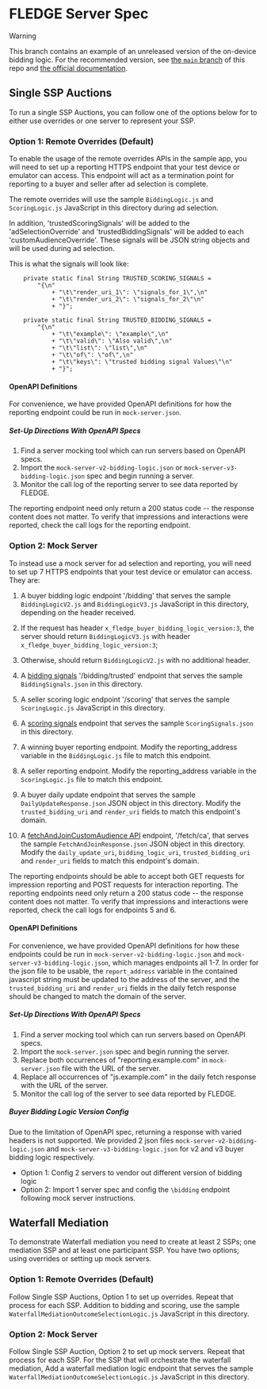 # FLEDGE Server Spec

> [!WARNING]
> This branch contains an example of an unreleased version of the
> on-device bidding logic. For the recommended version, see
> [the `main` branch](https://github.com/android/privacy-sandbox-samples/tree/main/Fledge/FledgeServerSpec)
> of this repo and
> [the official documentation](https://developers.google.com/privacy-sandbox/private-advertising/protected-audience/android/developer-guide/index.md#javascript-ad).

## Single SSP Auctions
To run a single SSP Auctions, you can follow one of the options below for to 
either use overrides or one server to represent your SSP.

### Option 1: Remote Overrides (Default)

To enable the usage of the remote overrides APIs in the sample app, you will
need to set up a reporting HTTPS endpoint that your test device or emulator can
access. This endpoint will act as a termination point for reporting to a buyer
and seller after ad selection is complete.

The remote overrides will use the sample `BiddingLogic.js` and `ScoringLogic.js`
JavaScript in this directory during ad selection.

In addition, 'trustedScoringSignals' will be added to the 'adSelectionOverride'
and 'trustedBiddingSignals' will be added to each 'customAudienceOverride'.
These signals will be JSON string objects and will be used during ad selection.

This is what the signals will look like:

```
    private static final String TRUSTED_SCORING_SIGNALS =
        "{\n"
            + "\t\"render_uri_1\": \"signals_for_1\",\n"
            + "\t\"render_uri_2\": \"signals_for_2\"\n"
            + "}";

    private static final String TRUSTED_BIDDING_SIGNALS =
        "{\n"
            + "\t\"example\": \"example\",\n"
            + "\t\"valid\": \"Also valid\",\n"
            + "\t\"list\": \"list\",\n"
            + "\t\"of\": \"of\",\n"
            + "\t\"keys\": \"trusted bidding signal Values\"\n"
            + "}";
```

#### OpenAPI Definitions

For convenience, we have provided OpenAPI definitions for how the reporting
endpoint could be run in `mock-server.json`.

##### Set-Up Directions With OpenAPI Specs

1. Find a server mocking tool which can run servers based on OpenAPI specs.
2. Import the `mock-server-v2-bidding-logic.json` or `mock-server-v3-bidding-logic.json` spec and begin running a server.
3. Monitor the call log of the reporting server to see data reported by FLEDGE.

The reporting endpoint need only return a 200 status code -- the response content does not matter.
To verify that impressions and interactions were reported, check the call logs for the reporting endpoint.

### Option 2: Mock Server
To instead use a mock server for ad selection and reporting, you will need to set
up 7 HTTPS endpoints that your test device or emulator can access. They are:

1. A buyer bidding logic endpoint '/bidding' that serves the sample `BiddingLogicV2.js` and `BiddingLogicV3.js` JavaScript in this directory, depending on the header received.
 1. If the request has header `x_fledge_buyer_bidding_logic_version:3`, the server should return `BiddingLogicV3.js` with header `x_fledge_buyer_bidding_logic_version:3`;
 2. Otherwise, should return `BiddingLogicV2.js` with no additional header.

2. A [bidding signals](https://developer.android.com/design-for-safety/privacy-sandbox/fledge#ad-selection-ad-tech-platform-managed-trusted-server) '/bidding/trusted'
   endpoint that serves the sample `BiddingSignals.json` in this directory.

3. A seller scoring logic endpoint '/scoring' that serves the sample `ScoringLogic.js`
   JavaScript in this directory.

4. A [scoring signals](https://developer.android.com/design-for-safety/privacy-sandbox/fledge#ad-selection-ad-tech-platform-managed-trusted-server)
   endpoint that serves the sample `ScoringSignals.json` in this directory.

5. A winning buyer reporting endpoint. Modify the reporting_address
   variable in the `BiddingLogic.js` file to match this endpoint.

6. A seller reporting endpoint. Modify the reporting_address variable
   in the `ScoringLogic.js` file to match this endpoint.

7. A buyer daily update endpoint that serves the sample `DailyUpdateResponse.json`
   JSON object in this directory.  Modify the `trusted_bidding_uri` and
   `render_uri` fields to match this endpoint's domain.

8. A [fetchAndJoinCustomAudience API](https://developer.android.com/design-for-safety/privacy-sandbox/protected-audience#custom-audience-delegation) endpoint,
'/fetch/ca', that serves the sample `FetchAndJoinResponse.json` JSON object in this directory. Modify the `daily_update_uri`, `bidding_logic_uri`, `trusted_bidding_uri` and
   `render_uri` fields to match this endpoint's domain.

The reporting endpoints should be able to accept both GET requests for impression reporting and POST requests for interaction reporting.
The reporting endpoints need only return a 200 status code -- the response content does not matter. To verify that impressions and interactions were reported,
check the call logs for endpoints 5 and 6.

#### OpenAPI Definitions

For convenience, we have provided OpenAPI definitions for how these endpoints
could be run in `mock-server-v2-bidding-logic.json` and `mock-server-v3-bidding-logic.json`, which manages endpoints all 1-7. In order for the json file to be usable, the
`report_address` variable in the contained javascript string must be updated to
the address of the server, and the `trusted_bidding_uri` and `render_uri` fields in the daily fetch response should be changed to match the
domain of the server.

##### Set-Up Directions With OpenAPI Specs

1. Find a server mocking tool which can run servers based on OpenAPI specs.
2. Import the `mock-server.json` spec and begin running the server.
3. Replace both occurrences of "reporting.example.com" in `mock-server.json`
   file with the URL of the server.
4. Replace all occurrences of "js.example.com" in the daily fetch response with
   the URL of the server.
5. Monitor the call log of the server to see data reported by FLEDGE.

##### Buyer Bidding Logic Version Config
Due to the limitation of OpenAPI spec, returning a response with varied headers is not supported. We provided 2 json files `mock-server-v2-bidding-logic.json` and `mock-server-v3-bidding-logic.json` for v2 and v3 buyer bidding logic respectively.

* Option 1: Config 2 servers to vendor out different version of bidding logic
* Option 2: Import 1 server spec and config the `\bidding` endpoint following mock server instructions.

##  Waterfall Mediation
To demonstrate Waterfall mediation you need to create at least 2 SSPs; one 
mediation SSP and at least one participant SSP. You have two options; using 
overrides or setting up mock servers.

### Option 1: Remote Overrides (Default)
Follow Single SSP Auctions, Option 1 to set up overrides. Repeat that process 
for each SSP. Addition to bidding and scoring, use the sample 
`WaterfallMediationOutcomeSelectionLogic.js` JavaScript in this directory.

### Option 2: Mock Server
Follow Single SSP Auction, Option 2 to set up mock servers. Repeat that process 
for each SSP. For the SSP that will orchestrate the waterfall mediation, Add a 
waterfall mediation logic endpoint that serves the sample 
`WaterfallMediationOutcomeSelectionLogic.js` JavaScript in this directory.
